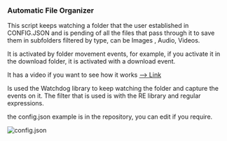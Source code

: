 ### Automatic File Organizer

This script keeps watching a folder that the user established in CONFIG.JSON and is pending of all the files that pass through it to save them in subfolders filtered by type, can be Images , Audio, Videos.

It is activated by folder movement events, for example, if you activate it in the download folder, it is activated with a download event.


It has a video if you want to see how it works [ --> Link](https://github.com/anthonyperniah/AutomaticFileOrganizer/blob/master/video_demo/code_demo_video.mp4?raw=true)

Is used the Watchdog library to keep watching the folder and capture the events on it. The filter that is used is with the RE library and regular expressions.

the config.json example is in the repository, you can edit if you require.

![config.json](https://github.com/anthonyperniah/AutomaticFileOrganizer/blob/master/img/config_example.png?raw=true "config.json")